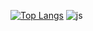 [![Top Langs](https://github-readme-stats.vercel.app/api/top-langs/?username=lshun1110)](https://github.com/anuraghazra/github-readme-stats)
![js](https://img.shields.io/badge/C-#A8B9CC?style=for-the-badge&logo=C&logoColor=#A8B9CC)

<!--
**lshun1110/lshun1110** is a ✨ _special_ ✨ repository because its `README.md` (this file) appears on your GitHub profile.

Here are some ideas to get you started:

- 🔭 I’m currently working on ...
- 🌱 I’m currently learning ...
- 👯 I’m looking to collaborate on ...
- 🤔 I’m looking for help with ...
- 💬 Ask me about ...
- 📫 How to reach me: ...
- 😄 Pronouns: ...
- ⚡ Fun fact: ...
-->
